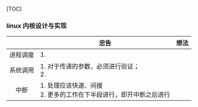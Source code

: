 [TOC]

### linux 内核设计与实现

|          | 忠告                                                         | 想法 |
| :------: | ------------------------------------------------------------ | ---- |
| 进程调度 | 1.                                                           |      |
| 系统调用 | 1. 对于传递的参数，必须进行验证；<br />2.                    |      |
|   中断   | 1. 处理应该快速、间接<br />2. 更多的工作在下半段进行，即开中断之后进行 |      |

